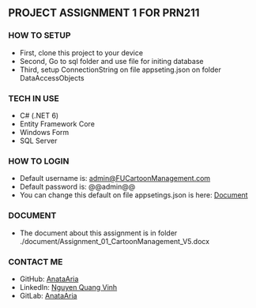 ## PROJECT ASSIGNMENT 1 FOR PRN211

### HOW TO SETUP
- First, clone this project to your device
- Second, Go to sql folder and use file for initing database
- Third, setup ConnectionString on file appseting.json on folder DataAccessObjects

### TECH IN USE

- C# (.NET 6)
- Entity Framework Core
- Windows Form
- SQL Server

### HOW TO LOGIN

- Default username is: admin@FUCartoonManagement.com
- Default password is: @@admin@@
- You can change this default on file appsetings.json is here: [Document](https://github.com/AnataAria/PRN211_Assignment1_Group1/blob/main/document/Assignment_01_CartoonManagement_V5.docx) 

### DOCUMENT
- The document about this assignment is in folder ./document/Assignment_01_CartoonManagement_V5.docx
### CONTACT ME
- GitHub: [AnataAria](https://github.com/AnataAria) 
- LinkedIn: [Nguyen Quang Vinh](https://www.linkedin.com/in/nguy%E1%BB%85n-quang-vinh-980a66265/) 
- GitLab: [AnataAria](https://gitlab.com/AnataAria) 


